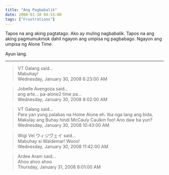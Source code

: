 ```yaml
---
title: "Ang Pagbabalik"
date: 2008-01-30 04:53:00
tags: ["Frustrations"]
---
```


Tapos na ang aking pagtatago. Ako ay muling nagbabalik. Tapos na ang aking pagmumukmok dahil ngayon ang umpisa ng pagbabago. Ngayon ang umpisa ng Alone Time.

Ayun lang.

---

> VT Galang said...  
> Mabuhay!  
> Wednesday, January 30, 2008 6:23:00 AM 

> Jobelle Avengoza said...  
> ang arte... pa-alone2 time pa...  
> Wednesday, January 30, 2008 8:02:00 AM 

> VT Galang said...  
> Para yan yung palabas na Home Alone eh. Iba nga lang ang bida, Makulay ang Buhay hindi McCauly Caulkin foo! Ano daw ba yun?  
> Wednesday, January 30, 2008 10:43:00 AM 

> Wigi Vei ウィジヴェイ said...  
> Mabuhay si Waldemar! Wooo!  
> Wednesday, January 30, 2008 11:42:00 AM 

> Ardee Aram said...  
> Ahoo ahoo ahoo  
> Thursday, January 31, 2008 8:01:00 AM 